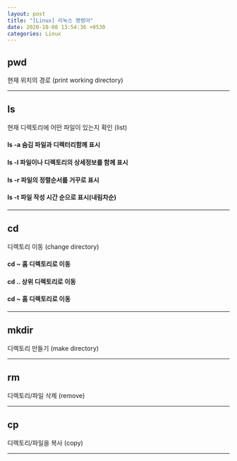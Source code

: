 ```yaml
---
layout: post
title: "[Linux] 리눅스 명령어"
date: 2020-10-08 13:54:36 +0530
categories: Linux
---
```


## pwd

현재 위치의 경로 (print working directory)

---

## ls

현재 디렉토리에 어떤 파일이 있는지 확인 (list)

#### ls -a 숨김 파일과 디렉터리함께 표시

#### ls -l 파일이나 디렉토리의 상세정보를 함께 표시

#### ls -r 파일의 정렬순서를 거꾸로 표시

#### ls -t 파일 작성 시간 순으로 표시(내림차순)

---

## cd

디렉토리 이동 (change directory)

#### cd ~ 홈 디렉토리로 이동

#### cd .. 상위 디렉토리로 이동

#### cd ~ 홈 디렉토리로 이동

---

## mkdir

디렉토리 만들기 (make directory)

---

## rm

디렉토리/파일 삭제 (remove)

---

## cp

디렉토리/파일을 복사 (copy)

---
